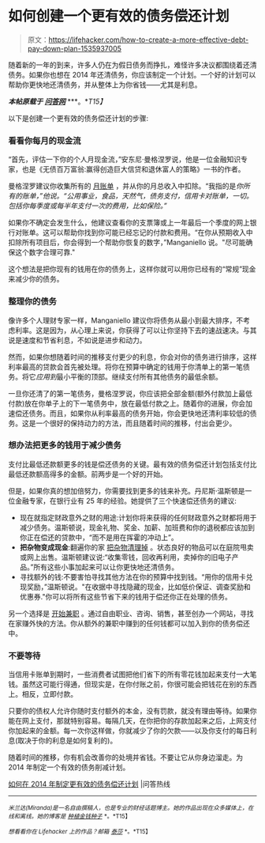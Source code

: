 # 如何创建一个更有效的债务偿还计划

> 原文：<https://lifehacker.com/how-to-create-a-more-effective-debt-pay-down-plan-1535937005>

随着新的一年的到来，许多人仍在为假日债务而挣扎，难怪许多决议都围绕着还清债务。如果你也想在 2014 年还清债务，你应该制定一个计划。一个好的计划可以帮助你更快地还清债务，并从整体上为你省钱——尤其是利息。



***本帖原载于*** [***问答网***](http://www.quizzle.com/blog/2014/01/create-a-better-way-to-pay-down-debt/) ***。**T15】*

以下是创建一个更有效的债务偿还计划的步骤:

### 看看你每月的现金流

“首先，评估一下你的个人月现金流，”安东尼·曼格涅罗说，他是一位金融知识专家，也是《无债百万富翁:赢得创造巨大信贷和退休富人的策略》一书的作者。

曼格涅罗建议你收集所有的 [月账单](https://lifehacker.com/adult-budgeting-101-how-to-create-your-first-budget-in-1440446091) ，并从你的月总收入中扣除。“我指的是*你所有的账单，”他说。“公用事业，食品，天然气，债务支付，信用卡对账单，一切。包括你每季度或每半年支付一次的费用，比如保险。”*

如果你不确定会发生什么，他建议查看你的支票簿或上一年最后一个季度的网上银行对账单。这可以帮助你找到你可能已经忘记的付款和费用。“在你从预期收入中扣除所有项目后，你会得到一个帮助你恢复的数字，”Manganiello 说。"尽可能确保这个数字合理可靠."

这个想法是把你现有的钱用在你的债务上，这样你就可以用你已经有的“常规”现金来减少你的债务。

### 整理你的债务

像许多个人理财专家一样，Manganiello 建议你将债务从最小到最大排序，不考虑利率。这是因为，从心理上来说，你获得了可以让你坚持下去的速战速决。与其说是速度和节省利息，不如说是进步和动力。

然而，如果你想随着时间的推移支付更少的利息，你会对你的债务进行排序，这样利率最高的贷款会首先被处理。将你在预算中确定的钱用于你清单上的第一笔债务。将它*应用到*最小平衡的顶部。继续支付所有其他债务的最低余额。

一旦你还清了的第一笔债务，曼格涅罗说，你应该把全部金额(额外付款加上最低付款)放在你单子上的下一笔债务中，放在最低付款之上。随着你的进展，你会加速偿还债务。而且，如果你从利率最高的债务开始，你会更快地还清利率较低的债务。这是一个很好的保持动力的方法，而且随着时间的推移，付出会更少。

### 想办法把更多的钱用于减少债务

支付比最低还款额更多的钱是偿还债务的关键。最有效的债务偿还计划包括支付比最低还款额高得多的金额。前两步是一个好的开始。

但是，如果你真的想加倍努力，你需要找到更多的钱来补充。丹尼斯·温斯顿是一位金融专家，在银行业有 25 年的经验。她提供了三个快速偿还债务的建议:

*   现在就指定财政意外之财的用途:计划你将来获得的任何财政意外之财都将用于减少债务。温斯顿说，现金礼物、奖金、加薪、加班费和你的退税都应该加到你正在偿还的贷款中，“而不是用在挥霍的冲动上”。
*   **把杂物变成现金**:翻遍你的家 [把杂物清理掉](http://lifehacker.com/the-complete-guide-to-selling-your-unwanted-crap-for-mo-5981335) 。状态良好的物品可以在庭院甩卖或网上出售。温斯顿建议说:“收集零钱，回收再利用，卖掉你的旧电子产品。”所有这些小事加起来可以让你更快地还清债务。
*   寻找额外的钱:不要害怕寻找其他方法在你的预算中找到钱。“用你的信用卡兑现奖励，”温斯顿说。"在收据中寻找隐藏的现金，比如低价保证、调查奖励和优惠券."你可以将所有这些节省下来的钱用于偿还你正在处理的债务。

另一个选择是 [开始兼职](https://lifehacker.com/the-complete-guide-to-making-money-in-your-spare-time-1291903155) 。通过自由职业、咨询、销售，甚至创办一个网站，寻找在家赚外快的方法。你从额外的兼职中赚到的任何钱都可以加入到你的债务偿还中。

### 不要等待

当信用卡账单到期时，一些消费者试图把他们省下的所有零花钱加起来支付一大笔钱。虽然这可能行得通，但现实是，在你付账之前，你很可能会把钱花在别的东西上。相反，立即付款。

只要你的债权人允许你随时支付额外的本金，没有罚款，就没有理由等待。如果你能在网上支付，那就特别容易。每隔几天，在你把你的存款加起来之后，上网支付你加起来的金额。每一次你这样做，你就减少了你的欠款——以及你支付的每日利息(取决于你的利息是如何复利的)。

随着时间的推移，你有机会改善你的处境并省钱。不要让它从你身边溜走。为 2014 年制定一个有效的债务削减计划。

[如何在 2014 年制定更有效的债务偿还计划](http://www.quizzle.com/blog/2014/01/create-a-better-way-to-pay-down-debt/) [](http://blog.readyforzero.com/how-to-afford-travel-when-you-want-to-travel-everywhere/)|问答热线

* * *

<small>*米兰达(Miranda)是一名自由撰稿人，也是专业的财经话题博主。她的作品出现在众多媒体上，在线和离线。她的博客是*</small> [<small>*种植金钱种子*</small>](http://plantingmoneyseeds.com/) <small>*。*T15】</small>

<small>*想看看你在 Lifehacker 上的作品？邮箱*</small> [<small>*泰莎*</small>](https://mail.google.com/mail/?view=cm&fs=1&tf=1&to=tessa@lifehacker.com) <small>*。*T15】</small>